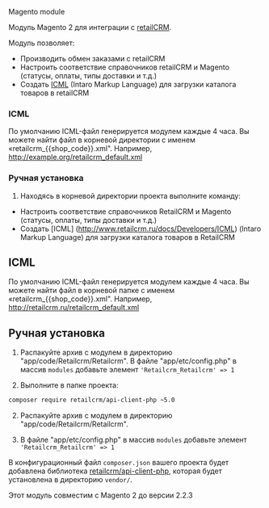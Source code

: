 Magento module

Модуль Magento 2 для интеграции с [retailCRM](http://www.retailcrm.ru).

Модуль позволяет:

* Производить обмен заказами с retailCRM
* Настроить соответствие справочников retailCRM и Magento (статусы, оплаты, типы доставки и т.д.)
* Создать [ICML](http://www.retailcrm.ru/docs/Developers/ICML) (Intaro Markup Language) для загрузки каталога товаров в retailCRM

### ICML

По умолчанию ICML-файл генерируется модулем каждые 4 часа. Вы можете найти файл в корневой директории с именем «retailcrm_{{shop_code}}.xml". Например, http://example.org/retailcrm_default.xml

### Ручная установка

1) Находясь в корневой директории проекта выполните команду:

* Настроить соответствие справочников RetailCRM и Magento (статусы, оплаты, типы доставки и т.д.)
* Создать [ICML] (http://www.retailcrm.ru/docs/Developers/ICML) (Intaro Markup Language) для загрузки каталога товаров в RetailCRM

## ICML

По умолчанию ICML-файл генерируется модулем каждые 4 часа. Вы можете найти файл в корневой папке с именем «retailcrm_{{shop_code}}.xml". Например, http://retailcrm.ru/retailcrm_default.xml

## Ручная установка

1) Распакуйте архив с модулем в директорию "app/code/Retailcrm/Retailcrm". В файле "app/etc/config.php" в массив `modules` добавьте элемент `'Retailcrm_Retailcrm' => 1`

2) Выполните в папке проекта:

```bash
composer require retailcrm/api-client-php ~5.0
```

2) Распакуйте архив с модулем в директорию "app/code/Retailcrm/Retailcrm". 

3) В файле "app/etc/config.php" в массив `modules` добавьте элемент `'Retailcrm_Retailcrm' => 1`


В конфигурационный файл `composer.json` вашего проекта будет добавлена библиотека [retailcrm/api-client-php](https://github.com/retailcrm/api-client-php), которая будет установлена в директорию `vendor/`.


Этот модуль совместим с Magento 2 до версии 2.2.3
